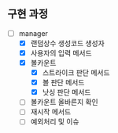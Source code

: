 ##  구현 과정
- [ ] manager
    - [x] 랜덤상수 생성코드 생성자
    - [x] 사용자의 입력 메서드
    - [x] 볼카운트
      - [x] 스트라이크 판단 메서드
      - [x] 볼 판단 메서드
      - [x] 낫싱 판단 메서드
    - [ ] 볼카운트 올바른지 확인
    - [ ] 재시작 메서드
    - [ ] 예외처리 및 이슈 